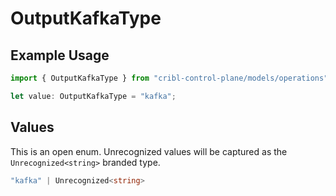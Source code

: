 # OutputKafkaType

## Example Usage

```typescript
import { OutputKafkaType } from "cribl-control-plane/models/operations";

let value: OutputKafkaType = "kafka";
```

## Values

This is an open enum. Unrecognized values will be captured as the `Unrecognized<string>` branded type.

```typescript
"kafka" | Unrecognized<string>
```